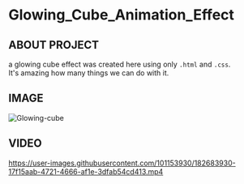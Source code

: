 # Glowing_Cube_Animation_Effect

## ABOUT PROJECT

a glowing cube effect was created here using only `.html` and `.css`. </br>
It's amazing how many things we can do with it.

## IMAGE

![Glowing-cube](https://user-images.githubusercontent.com/101153930/182683883-78228c29-55fa-4a24-a792-b52fccba1cff.jpg)

## VIDEO

https://user-images.githubusercontent.com/101153930/182683930-17f15aab-4721-4666-af1e-3dfab54cd413.mp4

